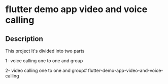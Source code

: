 # flutter demo app video and voice calling

## Description
This project It's divided into two parts

1- voice calling one to one and group

2- video calling one to one and group#   f l u t t e r - d e m o - a p p - v i d e o - a n d - v o i c e - c a l l i n g  
 
